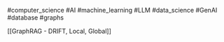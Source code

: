 #computer_science #AI #machine_learning #LLM  #data_science #GenAI #database #graphs 

[[GraphRAG - DRIFT, Local, Global]]